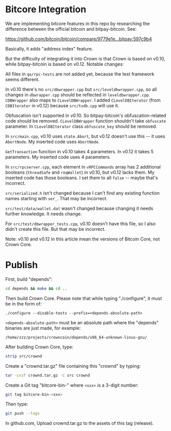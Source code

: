 Bitcore Integration
===================

We are implementing bitcore features in this repo by researching the difference between the official bitcoin and bitpay-bitcoin. See:

https://github.com/bitcoin/bitcoin/compare/9779e1e...bitpay:597c9b4

Basically, it adds "address index" feature.

But the difficulty of integrating it into Crown is that Crown is based on v0.10, while bitpay-bitcoin is based on v0.12. Notable changes:

All files in `qa/rpc-tests` are not added yet, because the test framework seems different.

In v0.10 there's no `src/dbwrapper.cpp` but `src/leveldbwrapper.cpp`, so all changes in `dbwrapper.cpp` should be reflected in `leveldbwrapper.cpp`. `CDBWrapper` also maps to `CLevelDBWrapper`. I added `CLevelDBIterator` (from `CDBIterator` in v0.12) because `src/txdb.cpp` will use it.

Obfuscation isn't supported in v0.10. So bitpay-bitcoin's obfuscation-related code should be removed. `CLevelDBWrapper` function shouldn't take `obfuscate` parameter. In `CLevelDBIterator` class `obfuscate_key` should be removed.

In `src/main.cpp`, v0.10 uses `state.Abort`, but v0.12 doesn't use this -- it uses `AbortNode`. My inserted code uses `AbortNode`.

`GetTransaction` function in v0.10 takes 4 parameters. In v0.12 it takes 5 parameters. My inserted code uses 4 parameters.

In `src/rpcserver.cpp`, each element in `vRPCCommands` array has 2 additional booleans (`threadSafe` and `reqWallet`) in v0.10, but v0.12 lacks them. My inserted code has those booleans. I set them to all `false` -- maybe that's incorrect.

`src/serialized.h` isn't changed because I can't find any existing function names starting with `ser_`. That may be incorrect.

`src/test/data/wallet.dat` wasn't changed because changing it needs further knowledge. It needs change.

For `src/test/dbwrapper_tests.cpp`, v0.10 doesn't have this file, so I also didn't create this file. But that may be incorrect.

Note: v0.10 and v0.12 in this article mean the versions of Bitcoin Core, not Crown Core.

Publish
=======

First, build "depends":

```bash
cd depends && make && cd ..
```

Then build Crown Core. Please note that while typing "./configure", it must be in the form of:

```
./configure --disable-tests --prefix=<depends-absolute-path>
```

`<depends-absolute-path>` must be an absolute path where the "depends" binaries are just made, for example:

```
/home/zzz/projects/crowncoin/depends/x86_64-unknown-linux-gnu/
```

After building Crown Core, type:

```bash
strip src/crownd
```

Create a "crownd.tar.gz" file containing this "crownd" by typing:

```bash
tar -cvzf crownd.tar.gz -C src crownd
```

Create a Git tag "bitcore-bin-<xxx>" where `<xxx>` is a 3-digit number:

```bash
git tag bitcore-bin-<xxx>
```

Then type:

```bash
git push --tags
```

In github.com, Upload crownd.tar.gz to the assets of this tag (release).
